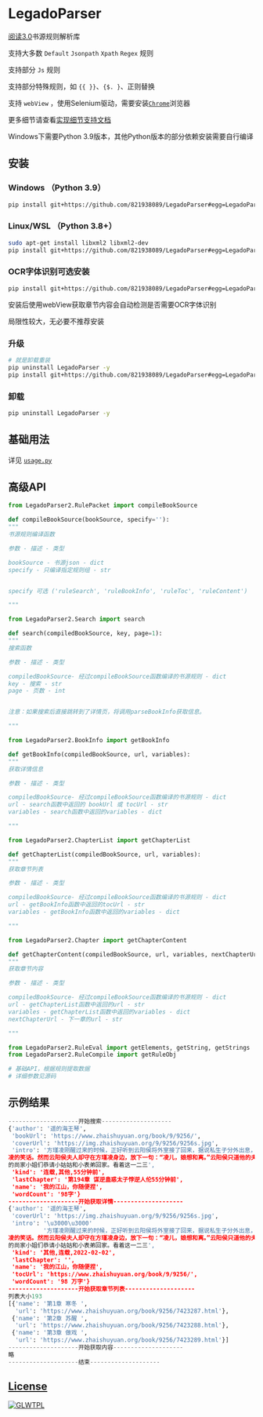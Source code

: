 # LegadoParser

[阅读3.0](https://github.com/gedoor/legado)书源规则解析库

支持大多数 `Default` `Jsonpath` `Xpath` `Regex` 规则

支持部分 `Js` 规则

支持部分特殊规则，如 `{{ }}`、`{$. }`、正则替换

支持 `webView` ，使用Selenium驱动，需要安装[`Chrome`](https://www.google.cn/chrome/)浏览器

更多细节请查看[实现细节支持文档](https://github.com/821938089/LegadoParser/blob/main/ruleDoc.md)

Windows下需要Python 3.9版本，其他Python版本的部分依赖安装需要自行编译

## 安装

### Windows （Python 3.9）

```bash
pip install git+https://github.com/821938089/LegadoParser#egg=LegadoParser
```

### Linux/WSL （Python 3.8+）

```bash
sudo apt-get install libxml2 libxml2-dev
pip install git+https://github.com/821938089/LegadoParser#egg=LegadoParser --no-use-pep517
```

### OCR字体识别可选安装

```bash
pip install git+https://github.com/821938089/LegadoParser#egg=LegadoParser[ocr]
```

安装后使用webView获取章节内容会自动检测是否需要OCR字体识别

局限性较大，无必要不推荐安装

### 升级

```bash
# 就是卸载重装
pip uninstall LegadoParser -y
pip install git+https://github.com/821938089/LegadoParser#egg=LegadoParser
```

### 卸载

```bash
pip uninstall LegadoParser -y
```

## 基础用法

详见 [`usage.py`](https://github.com/821938089/LegadoParser/blob/main/usage.py)

## 高级API

```python
from LegadoParser2.RulePacket import compileBookSource

def compileBookSource(bookSource, specify=''):
"""
书源规则编译函数

参数 - 描述 - 类型

bookSource - 书源json - dict
specify - 只编译指定规则组 - str


specify 可选 ('ruleSearch', 'ruleBookInfo', 'ruleToc', 'ruleContent')

"""
```

```python
from LegadoParser2.Search import search

def search(compiledBookSource, key, page=1):
"""
搜索函数

参数 - 描述 - 类型

compiledBookSource- 经过compileBookSource函数编译的书源规则 - dict
key - 搜索 - str
page - 页数 - int


注意：如果搜索后直接跳转到了详情页，将调用parseBookInfo获取信息。

"""
```

```python
from LegadoParser2.BookInfo import getBookInfo

def getBookInfo(compiledBookSource, url, variables):
"""
获取详情信息

参数 - 描述 - 类型

compiledBookSource- 经过compileBookSource函数编译的书源规则 - dict
url - search函数中返回的 bookUrl 或 tocUrl - str
variables - search函数中返回的variables - dict

"""
```

```python
from LegadoParser2.ChapterList import getChapterList

def getChapterList(compiledBookSource, url, variables):
"""
获取章节列表

参数 - 描述 - 类型

compiledBookSource- 经过compileBookSource函数编译的书源规则 - dict
url - getBookInfo函数中返回的tocUrl - str
variables - getBookInfo函数中返回的variables - dict

"""
```

```python
from LegadoParser2.Chapter import getChapterContent

def getChapterContent(compiledBookSource, url, variables, nextChapterUrl=''):
"""
获取章节内容

参数 - 描述 - 类型

compiledBookSource- 经过compileBookSource函数编译的书源规则 - dict
url - getChapterList函数中返回的url - str
variables - getChapterList函数中返回的variables - dict
nextChapterUrl - 下一章的url - str

"""
```

```python
from LegadoParser2.RuleEval import getElements, getString, getStrings
from LegadoParser2.RuleCompile import getRuleObj

# 基础API，根据规则提取数据
# 详细参数见源码
```

## 示例结果

```python
--------------------开始搜索--------------------
{'author': '遥的海王琴',
 'bookUrl': 'https://www.zhaishuyuan.org/book/9/9256/',
 'coverUrl': 'https://img.zhaishuyuan.org/9/9256/9256s.jpg',
 'intro': '方瑾凌刚醒过来的时候，正好听到云阳侯将外室接了回来，据说私生子分外出息，欢欢喜喜地准备认祖归宗。府里上下都觉得云阳侯要舍弃活不长久的嫡子，培养庶子，等着看云阳侯夫人和方瑾
凌的笑话。然而云阳侯夫人却守在方瑾凌身边，放下一句：“凌儿，娘想和离。”云阳侯只道他的夫人只是一句狠话，温柔贤惠的性子哪儿敢真走。可没想到，春节未过，西陵侯府来人敲开了大门，一字排开 
的尚家小姐们恭请小姑姑和小表弟回家。看着这一二三',
 'kind': '连载,其他,55分钟前',
 'lastChapter': '第194章 谋逆蛊惑太子悖逆人伦55分钟前',
 'name': '我的江山，你随便捏',
 'wordCount': '98字'}
--------------------开始获取详情--------------------
{'author': '遥的海王琴',
 'coverUrl': 'https://img.zhaishuyuan.org/9/9256/9256s.jpg',
 'intro': '\u3000\u3000'
          '方瑾凌刚醒过来的时候，正好听到云阳侯将外室接了回来，据说私生子分外出息，欢欢喜喜地准备认祖归宗。府里上下都觉得云阳侯要舍弃活不长久的嫡子，培养庶子，等着看云阳侯夫人和方瑾
凌的笑话。然而云阳侯夫人却守在方瑾凌身边，放下一句：“凌儿，娘想和离。”云阳侯只道他的夫人只是一句狠话，温柔贤惠的性子哪儿敢真走。可没想到，春节未过，西陵侯府来人敲开了大门，一字排开 
的尚家小姐们恭请小姑姑和小表弟回家。看着这一二三',
 'kind': '其他,连载,2022-02-02',
 'lastChapter': '',
 'name': '我的江山，你随便捏',
 'tocUrl': 'https://www.zhaishuyuan.org/book/9/9256/',
 'wordCount': '98 万字'}
--------------------开始获取章节列表--------------------
列表大小193
[{'name': '第1章 寒冬 ',
  'url': 'https://www.zhaishuyuan.org/book/9256/7423287.html'},
 {'name': '第2章 苏醒 ',
  'url': 'https://www.zhaishuyuan.org/book/9256/7423288.html'},
 {'name': '第3章 做戏 ',
  'url': 'https://www.zhaishuyuan.org/book/9256/7423289.html'}]
--------------------开始获取内容--------------------
略
--------------------结束--------------------
```

## [License](./LICENSE)

[![GLWTPL](https://img.shields.io/badge/GLWT-Public_License-red.svg)](https://github.com/me-shaon/GLWTPL)

